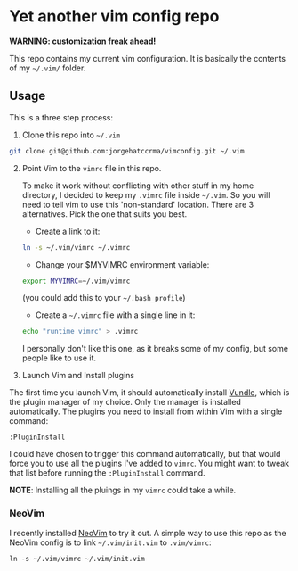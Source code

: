 # Yet another vim config repo

**WARNING: customization freak ahead!**

This repo contains my current vim configuration. It is basically the contents
of my `~/.vim/` folder.

## Usage

This is a three step process:

1. Clone this repo into `~/.vim`

```bash
git clone git@github.com:jorgehatccrma/vimconfig.git ~/.vim
```

2. Point Vim to the `vimrc` file in this repo.

   To make it work without conflicting with other stuff in my home directory,
   I decided to keep my `.vimrc` file inside `~/.vim`. So you will need to
   tell vim to use this 'non-standard' location. There are 3 alternatives.
   Pick the one that suits you best.

   - Create a link to it:

    ```bash
    ln -s ~/.vim/vimrc ~/.vimrc
    ```

   - Change your $MYVIMRC environment variable:

    ```bash
    export MYVIMRC=~/.vim/vimrc
    ```

     (you could add this to your `~/.bash_profile`)

   - Create a `~/.vimrc` file with a single line in it:

    ```bash
    echo "runtime vimrc" > .vimrc
    ```

     I personally don't like this one, as it breaks some of my config, but
     some people like to use it.

3. Launch Vim and Install plugins

The first time you launch Vim, it should automatically install
[Vundle](https://github.com/VundleVim/Vundle.vim), which is the plugin manager
of my choice. Only the manager is installed automatically. The plugins you need
to install from within Vim with a single command:

    :PluginInstall

I could have chosen to trigger this command automatically, but that would force
you to use all the plugins I've added to `vimrc`. You might want to tweak that
list before running the `:PluginInstall` command.

**NOTE**: Installing all the pluings in my `vimrc` could take a while.

### NeoVim

I recently installed [NeoVim](https://neovim.io) to try it out. A simple way to
use this repo as the NeoVim config is to link `~/.vim/init.vim` to `.vim/vimrc`:

    ln -s ~/.vim/vimrc ~/.vim/init.vim

